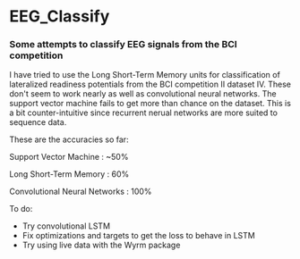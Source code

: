 # EEG_Classify
### Some attempts to classify EEG signals from the BCI competition 

I have tried to use the Long Short-Term Memory units for classification of lateralized readiness potentials from the BCI competition II dataset IV. These don't seem to work nearly as well as convolutional neural networks. The support vector machine fails to get more than chance on the dataset. This is a bit counter-intuitive since recurrent nerual networks are more suited to sequence data. 

These are the accuracies so far:

Support Vector Machine
: ~50% 

Long Short-Term Memory
: 60%

Convolutional Neural Networks
: 100% 

To do:
* Try convolutional LSTM
* Fix optimizations and targets to get the loss to behave in LSTM
* Try using live data with the Wyrm package


